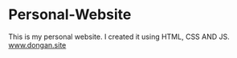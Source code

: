 # Personal-Website
This is my personal website. I created it using HTML, CSS AND JS.<br>
<a href="https://www.dongan.site">www.dongan.site</a>

